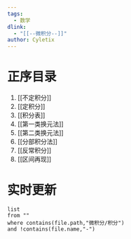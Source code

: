 ```yaml
---
tags:
  - 数学
dlink:
  - "[[--微积分--]]"
author: Cyletix
---
```

# 正序目录
1. [[不定积分]]
2. [[定积分]]
3. [[积分表]]
4. [[第一类换元法]]
5. [[第二类换元法]]
6. [[分部积分法]]
7. [[反常积分]] 
8. [[区间再现]]
# 实时更新
```dataview
list 
from ""
where contains(file.path,"微积分/积分")
and !contains(file.name,"-")
```